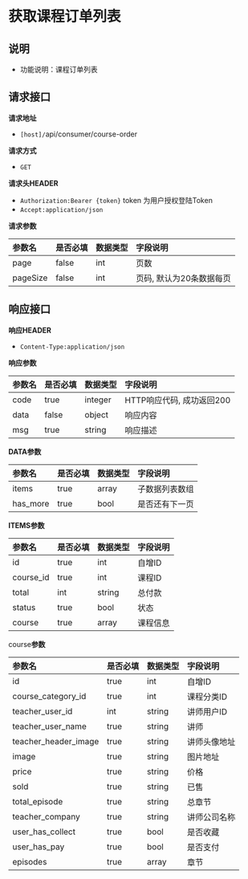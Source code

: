 # 获取课程订单列表



## 说明 <a id="&#x8BF4;&#x660E;"></a>

* 功能说明：课程订单列表

## 请求接口 <a id="&#x8BF7;&#x6C42;&#x63A5;&#x53E3;"></a>

**请求地址**

* `[host]/`api/consumer/course-order

**请求方式**

* `GET`

**请求头HEADER**

* `Authorization:Bearer {token}` token 为用户授权登陆Token
* `Accept:application/json`

**请求参数**

| 参数名 | 是否必填 | 数据类型 | 字段说明 |
| :--- | :--- | :--- | :--- |
| page | false | int | 页数 |
| pageSize | false | int | 页码, 默认为20条数据每页 |

## 响应接口 <a id="&#x54CD;&#x5E94;&#x63A5;&#x53E3;"></a>

**响应HEADER**

* `Content-Type:application/json`

**响应参数**

| 参数名 | 是否必填 | 数据类型 | 字段说明 |
| :--- | :--- | :--- | :--- |
| code | true | integer | HTTP响应代码, 成功返回200 |
| data | false | object | 响应内容 |
| msg | true | string | 响应描述 |

**DATA参数**

| 参数名 | 是否必填 | 数据类型 | 字段说明 |
| :--- | :--- | :--- | :--- |
| items | true | array | 子数据列表数组 |
| has\_more | true | bool | 是否还有下一页 |

**ITEMS参数**

| 参数名 | 是否必填 | 数据类型 | 字段说明 |
| :--- | :--- | :--- | :--- |
| id | true | int | 自增ID |
| course\_id | true | int | 课程ID |
| total | int | string | 总付款 |
| status | true | bool | 状态 |
| course | true | array | 课程信息 |



course**参数**

| 参数名 | 是否必填 | 数据类型 | 字段说明 |
| :--- | :--- | :--- | :--- |
| id | true | int | 自增ID |
| course\_category\_id | true | int | 课程分类ID |
| teacher\_user\_id | int | string | 讲师用户ID |
| teacher\_user\_name | true | string | 讲师 |
| teacher\_header\_image | true | string | 讲师头像地址 |
| image | true | string | 图片地址 |
| price | true | string | 价格 |
| sold | true | string | 已售 |
| total\_episode | true | string | 总章节 |
| teacher\_company | true | string | 讲师公司名称 |
| user\_has\_collect | true | bool | 是否收藏 |
| user\_has\_pay | true | bool | 是否支付 |
| episodes | true | array | 章节 |

